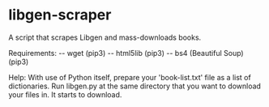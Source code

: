 # libgen-scraper
A script that scrapes Libgen and mass-downloads books.


Requirements:
  -- wget (pip3)
  -- html5lib (pip3)
  -- bs4 (Beautiful Soup) (pip3)


Help:
  With use of Python itself, prepare your 'book-list.txt' file as a list of dictionaries.
Run libgen.py at the same directory that you want to download your files in.
It starts to download.
